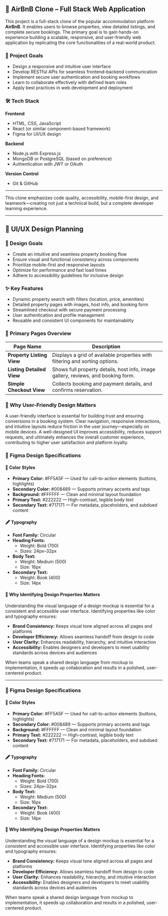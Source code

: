 ## 🏡 AirBnB Clone – Full Stack Web Application

This project is a full-stack clone of the popular accommodation platform **AirBnB**. It enables users to browse properties, view detailed listings, and complete secure bookings. The primary goal is to gain hands-on experience building a scalable, responsive, and user-friendly web application by replicating the core functionalities of a real-world product.

### 🎯 Project Goals
- Design a responsive and intuitive user interface
- Develop RESTful APIs for seamless frontend–backend communication
- Implement secure user authentication and booking workflows
- Learn to collaborate effectively with defined team roles
- Apply best practices in web development and deployment

### 🛠 Tech Stack

**Frontend**
- HTML, CSS, JavaScript
- React (or similar component-based framework)
- Figma for UI/UX design

**Backend**
- Node.js with Express.js
- MongoDB or PostgreSQL (based on preference)
- Authentication with JWT or OAuth

**Version Control**
- Git & GitHub

---

This clone emphasizes code quality, accessibility, mobile-first design, and teamwork—creating not just a technical build, but a complete developer learning experience.

---

## 🎨 UI/UX Design Planning

### 📌 Design Goals
- Create an intuitive and seamless property booking flow
- Ensure visual and functional consistency across components
- Prioritize mobile-first and responsive layouts
- Optimize for performance and fast load times
- Adhere to accessibility guidelines for inclusive design

### ✨ Key Features
- Dynamic property search with filters (location, price, amenities)
- Detailed property pages with images, host info, and booking form
- Streamlined checkout with secure payment processing
- User authentication and profile management
- Reusable and consistent UI components for maintainability

### 📄 Primary Pages Overview

| Page Name                 | Description                                                                 |
|---------------------------|-----------------------------------------------------------------------------|
| **Property Listing View** | Displays a grid of available properties with filtering and sorting options. |
| **Listing Detailed View** | Shows full property details, host info, image gallery, reviews, and booking form. |
| **Simple Checkout View**  | Collects booking and payment details, and confirms reservation.             |

### 🧠 Why User-Friendly Design Matters

A user-friendly interface is essential for building trust and ensuring conversions in a booking system. Clear navigation, responsive interactions, and intuitive layouts reduce friction in the user journey—especially on mobile devices. A well-designed UI improves accessibility, reduces support requests, and ultimately enhances the overall customer experience, contributing to higher user satisfaction and platform loyalty.

### 🎨 Figma Design Specifications

#### 🎨 Color Styles
- **Primary Color:** #FF5A5F — Used for call-to-action elements (buttons, highlights)
- **Secondary Color:** #008489 — Supports primary accents and tags
- **Background:** #FFFFFF — Clean and minimal layout foundation
- **Primary Text:** #222222 — High-contrast, legible body text
- **Secondary Text:** #717171 — For metadata, placeholders, and subdued content

#### 🖋 Typography
- **Font Family:** Circular
- **Heading Fonts:**
  - Weight: Bold (700)
  - Sizes: 24px–32px
- **Body Text:**
  - Weight: Medium (500)
  - Size: 16px
- **Secondary Text:**
  - Weight: Book (400)
  - Size: 14px

#### 🧩 Why Identifying Design Properties Matters

Understanding the visual language of a design mockup is essential for a consistent and accessible user interface. Identifying properties like color and typography ensures:

- **Brand Consistency:** Keeps visual tone aligned across all pages and platforms
- **Developer Efficiency:** Allows seamless handoff from design to code
- **User Clarity:** Enhances readability, hierarchy, and intuitive interaction
- **Accessibility:** Enables designers and developers to meet usability standards across devices and audiences

When teams speak a shared design language from mockup to implementation, it speeds up collaboration and results in a polished, user-centered product.

---

### 🎨 Figma Design Specifications

#### 🎨 Color Styles
- **Primary Color:** #FF5A5F — Used for call-to-action elements (buttons, highlights)
- **Secondary Color:** #008489 — Supports primary accents and tags
- **Background:** #FFFFFF — Clean and minimal layout foundation
- **Primary Text:** #222222 — High-contrast, legible body text
- **Secondary Text:** #717171 — For metadata, placeholders, and subdued content

#### 🖋 Typography
- **Font Family:** Circular
- **Heading Fonts:**
  - Weight: Bold (700)
  - Sizes: 24px–32px
- **Body Text:**
  - Weight: Medium (500)
  - Size: 16px
- **Secondary Text:**
  - Weight: Book (400)
  - Size: 14px

#### 🧩 Why Identifying Design Properties Matters

Understanding the visual language of a design mockup is essential for a consistent and accessible user interface. Identifying properties like color and typography ensures:

- **Brand Consistency:** Keeps visual tone aligned across all pages and platforms
- **Developer Efficiency:** Allows seamless handoff from design to code
- **User Clarity:** Enhances readability, hierarchy, and intuitive interaction
- **Accessibility:** Enables designers and developers to meet usability standards across devices and audiences

When teams speak a shared design language from mockup to implementation, it speeds up collaboration and results in a polished, user-centered product.

